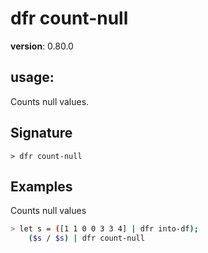 # dfr count-null

**version**: 0.80.0

## **usage**:

Counts null values.

## Signature

`> dfr count-null `

## Examples

Counts null values

```bash
> let s = ([1 1 0 0 3 3 4] | dfr into-df);
    ($s / $s) | dfr count-null
```
